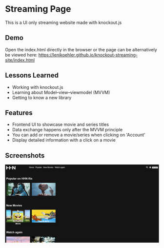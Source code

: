 
# Streaming Page

This is a UI only streaming website made with knockout.js




## Demo

Open the index.html directly in the browser or the page can be alternatively be viewed here: https://lenikoehler.github.io/knockout-streaming-site/index.html


  
## Lessons Learned

- Working with knockout.js
- Learning about Model–view–viewmodel (MVVM)
- Getting to know a new library
  
## Features

- Frontend UI to showcase movie and series titles
- Data exchange happens only after the MVVM principle
- You can add or remove a movie/series when clicking on 'Account'
- Display detailed information with a click on a movie

  
## Screenshots

![mainPage](https://raw.githubusercontent.com/LeniKoehler/knockout-streaming-site/master/screenshot/mainpage.png)

  
